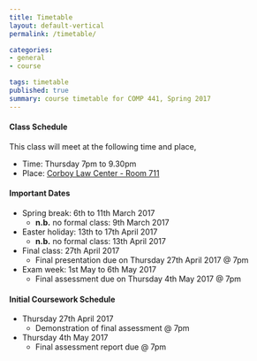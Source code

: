 ```yaml
---
title: Timetable
layout: default-vertical
permalink: /timetable/

categories:
- general
- course

tags: timetable
published: true
summary: course timetable for COMP 441, Spring 2017
---
```


#### Class Schedule

This class will meet at the following time and place,

* Time: Thursday 7pm to 9.30pm
* Place: [Corboy Law Center - Room 711](http://www.luc.edu/media/lucedu/wtc.pdf)

#### Important Dates

* Spring break: 6th to 11th March 2017
	* **n.b.** no formal class: 9th March 2017
* Easter holiday: 13th to 17th April 2017
	* **n.b.** no formal class: 13th April 2017
* Final class: 27th April 2017
  * Final presentation due on Thursday 27th April 2017 @ 7pm
* Exam week: 1st May to 6th May 2017
	* Final assessment due on Thursday 4th May 2017 @ 7pm

#### Initial Coursework Schedule

* Thursday 27th April 2017
  * Demonstration of final assessment @ 7pm
* Thursday 4th May 2017
  * Final assessment report due @ 7pm
